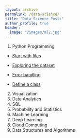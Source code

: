 ```yaml
---
layout: archive
permalink: /data-science/
title: "Data Science Posts"
author_profile: true
header:
  image: "/images/ml2.jpg"
---
```

1. Python Programming
* [Start with files](/python01/)
+ [Exploring the dataset](https://github.com/tylercx62/python_programming/blob/master/ExploringTheDataset.ipynb)
- [Error handling](https://github.com/tylercx62/python_programming/blob/master/ErrorHandling.ipynb)
* [Define a class](https://github.com/tylercx62/python_programming/blob/master/DefineClass.ipynb)
2. Visualization
3. Data Analytics
4. SQL
5. Probability and Statistics
6. Machine Learning
7. Deep Learning
8. Cloud Computing
9. Data Structures and Algorithms
